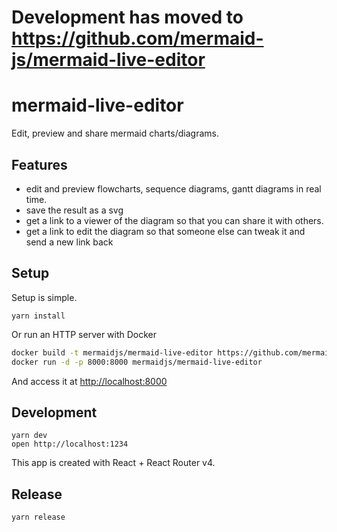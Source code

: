 
# Development has moved to https://github.com/mermaid-js/mermaid-live-editor

# mermaid-live-editor

Edit, preview and share mermaid charts/diagrams.


## Features

- edit and preview flowcharts, sequence diagrams, gantt diagrams in real time.
- save the result as a svg
- get a link to a viewer of the diagram so that you can share it with others.
- get a link to edit the diagram so that someone else can tweak it and send a new link back


## Setup

Setup is simple.

```
yarn install
```

Or run an HTTP server with Docker

```sh
docker build -t mermaidjs/mermaid-live-editor https://github.com/mermaidjs/mermaid-live-editor.git
docker run -d -p 8000:8000 mermaidjs/mermaid-live-editor
```

And access it at [http://localhost:8000](http://localhost:8000)


## Development

```
yarn dev
open http://localhost:1234
```

This app is created with React + React Router v4.


## Release

```
yarn release
```
